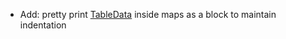 * Add: pretty print [TableData](reference/table-data) inside maps as a block to maintain indentation